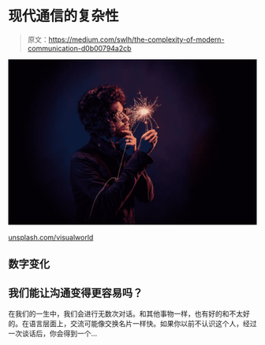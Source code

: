 # 现代通信的复杂性

> 原文：<https://medium.com/swlh/the-complexity-of-modern-communication-d0b00794a2cb>

![](img/ddd2139766cd5e474f7c8c8a5da43337.png)

[unsplash.com/visualworld](https://unsplash.com/@visualworld)

## 数字变化

## 我们能让沟通变得更容易吗？

在我们的一生中，我们会进行无数次对话。和其他事物一样，也有好的和不太好的。在语言层面上，交流可能像交换名片一样快。如果你以前不认识这个人，经过一次谈话后，你会得到一个…